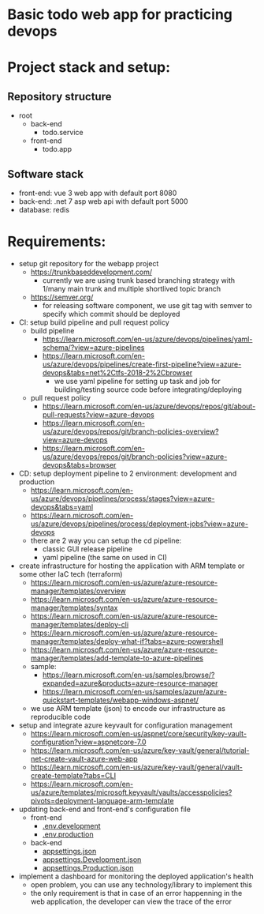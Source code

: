 # Basic todo web app for practicing devops
# Project stack and setup:
## Repository structure
- root
    - back-end
        - todo.service 
    - front-end
        - todo.app
## Software stack
- front-end: vue 3 web app with default port 8080
- back-end: .net 7 asp web api with default port 5000
- database: redis
# Requirements:
- setup git repository for the webapp project
	- https://trunkbaseddevelopment.com/  
		- currently we are using trunk based branching strategy with 1/many main trunk and multiple shortlived topic branch  
	- https://semver.org/  
		- for releasing software component, we use git tag with semver to specify which commit should be deployed
- CI: setup build pipeline and pull request policy  
	- build pipeline  
		- https://learn.microsoft.com/en-us/azure/devops/pipelines/yaml-schema/?view=azure-pipelines  
		- https://learn.microsoft.com/en-us/azure/devops/pipelines/create-first-pipeline?view=azure-devops&tabs=net%2Ctfs-2018-2%2Cbrowser  
			- we use yaml pipeline for setting up task and job for building/testing source code before integrating/deploying  
	- pull request policy  
		- https://learn.microsoft.com/en-us/azure/devops/repos/git/about-pull-requests?view=azure-devops  
		- https://learn.microsoft.com/en-us/azure/devops/repos/git/branch-policies-overview?view=azure-devops  
		- https://learn.microsoft.com/en-us/azure/devops/repos/git/branch-policies?view=azure-devops&tabs=browser
- CD: setup deployment pipeline to 2 environment: development and production
	- https://learn.microsoft.com/en-us/azure/devops/pipelines/process/stages?view=azure-devops&tabs=yaml  
	- https://learn.microsoft.com/en-us/azure/devops/pipelines/process/deployment-jobs?view=azure-devops
	- there are 2 way you can setup the cd pipeline:  
		- classic GUI release pipeline  
		- yaml pipeline (the same on used in CI)  
- create infrastructure for hosting the application with ARM template or some other IaC tech (terraform)
	- https://learn.microsoft.com/en-us/azure/azure-resource-manager/templates/overview
	- https://learn.microsoft.com/en-us/azure/azure-resource-manager/templates/syntax
	- https://learn.microsoft.com/en-us/azure/azure-resource-manager/templates/deploy-cli  
	- https://learn.microsoft.com/en-us/azure/azure-resource-manager/templates/deploy-what-if?tabs=azure-powershell  
	- https://learn.microsoft.com/en-us/azure/azure-resource-manager/templates/add-template-to-azure-pipelines  
	- sample:
		- https://learn.microsoft.com/en-us/samples/browse/?expanded=azure&products=azure-resource-manager  
		- https://learn.microsoft.com/en-us/samples/azure/azure-quickstart-templates/webapp-windows-aspnet/  
	- we use ARM template (json) to encode our infrastructure as reproducible code
- setup and integrate azure keyvault for configuration management
    - https://learn.microsoft.com/en-us/aspnet/core/security/key-vault-configuration?view=aspnetcore-7.0
    - https://learn.microsoft.com/en-us/azure/key-vault/general/tutorial-net-create-vault-azure-web-app
    - https://learn.microsoft.com/en-us/azure/key-vault/general/vault-create-template?tabs=CLI
    - https://learn.microsoft.com/en-us/azure/templates/microsoft.keyvault/vaults/accesspolicies?pivots=deployment-language-arm-template
- updating back-end and front-end's configuration file
    - front-end
        - [.env.development](./front-end/todo.app/.env.development)
        - [.env.production](./front-end/todo.app/.env.production)
    - back-end
        - [appsettings.json](back-end\todo.service\todo.service\appsettings.json)
        - [appsettings.Development.json](back-end\todo.service\todo.service\appsettings.Development.json)
        - [appsettings.Production.json](back-end\todo.service\todo.service\appsettings.Production.json)
- implement a dashboard for monitoring the deployed application's health  
	- open problem, you can use any technology/library to implement this
	- the only requirement is that in case of an error happenning in the web application, the developer can view the trace of the error
